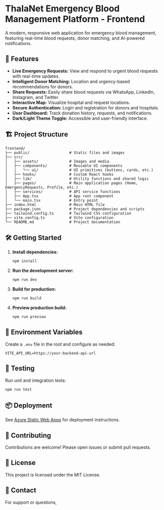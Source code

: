 # ThalaNet Emergency Blood Management Platform - Frontend

A modern, responsive web application for emergency blood management, featuring real-time blood requests, donor matching, and AI-powered notifications.

## 🚀 Features

- **Live Emergency Requests:** View and respond to urgent blood requests with real-time updates.
- **Intelligent Donor Matching:** Location and urgency-based recommendations for donors.
- **Share Requests:** Easily share blood requests via WhatsApp, LinkedIn, Instagram, and Twitter.
- **Interactive Map:** Visualize hospital and request locations.
- **Secure Authentication:** Login and registration for donors and hospitals.
- **User Dashboard:** Track donation history, requests, and notifications.
- **Dark/Light Theme Toggle:** Accessible and user-friendly interface.

## 🏗️ Project Structure

```
frontend/
├── public/                  # Static files and images
├── src/
│   ├── assets/              # Images and media
│   ├── components/          # Reusable UI components
│   │   └── ui/              # UI primitives (buttons, cards, etc.)
│   ├── hooks/               # Custom React hooks
│   ├── lib/                 # Utility functions and shared logic
│   ├── pages/               # Main application pages (Home, EmergencyRequests, Profile, etc.)
│   ├── services/            # API service functions
│   ├── App.tsx              # App root component
│   └── main.tsx             # Entry point
├── index.html               # Main HTML file
├── package.json             # Project dependencies and scripts
├── tailwind.config.ts       # Tailwind CSS configuration
├── vite.config.ts           # Vite configuration
└── README.md                # Project documentation
```

## 🛠️ Getting Started

1. **Install dependencies:**
   ```bash
   npm install
   ```

2. **Run the development server:**
   ```bash
   npm run dev
   ```

3. **Build for production:**
   ```bash
   npm run build
   ```

4. **Preview production build:**
   ```bash
   npm run preview
   ```

## 🔗 Environment Variables

Create a `.env` file in the root and configure as needed:
```
VITE_API_URL=https://your-backend-api-url
```

## 🧪 Testing

Run unit and integration tests:
```bash
npm run test
```

## 📦 Deployment

See [Azure Static Web Apps](https://docs.microsoft.com/en-us/azure/static-web-apps/) for deployment instructions.

## 🤝 Contributing

Contributions are welcome! Please open issues or submit pull requests.

## 📄 License

This project is licensed under the MIT License.

## 📧 Contact

For support or questions,